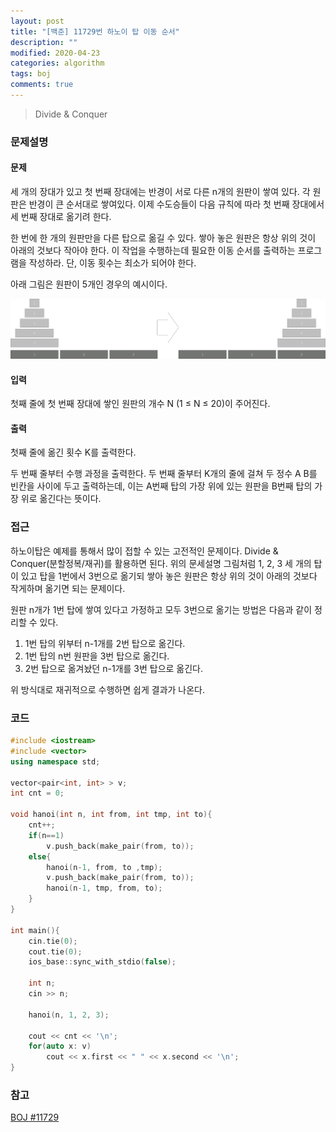 ```yaml
---
layout: post
title: "[백준] 11729번 하노이 탑 이동 순서"
description: ""
modified: 2020-04-23
categories: algorithm
tags: boj
comments: true
---
```


> Divide & Conquer

### 문제설명

#### 문제
세 개의 장대가 있고 첫 번째 장대에는 반경이 서로 다른 n개의 원판이 쌓여 있다. 각 원판은 반경이 큰 순서대로 쌓여있다. 이제 수도승들이 다음 규칙에 따라 첫 번째 장대에서 세 번째 장대로 옮기려 한다.

한 번에 한 개의 원판만을 다른 탑으로 옮길 수 있다.
쌓아 놓은 원판은 항상 위의 것이 아래의 것보다 작아야 한다.
이 작업을 수행하는데 필요한 이동 순서를 출력하는 프로그램을 작성하라. 단, 이동 횟수는 최소가 되어야 한다.

아래 그림은 원판이 5개인 경우의 예시이다.

![/assets/img/11729_hanoi.png](/assets/img/11729_hanoi.png)

#### 입력
첫째 줄에 첫 번째 장대에 쌓인 원판의 개수 N (1 ≤ N ≤ 20)이 주어진다.

#### 출력
첫째 줄에 옮긴 횟수 K를 출력한다.

두 번째 줄부터 수행 과정을 출력한다. 두 번째 줄부터 K개의 줄에 걸쳐 두 정수 A B를 빈칸을 사이에 두고 출력하는데, 이는 A번째 탑의 가장 위에 있는 원판을 B번째 탑의 가장 위로 옮긴다는 뜻이다.

### 접근
하노이탑은 예제를 통해서 많이 접할 수 있는 고전적인 문제이다. Divide & Conquer(분할정복/재귀)를 활용하면 된다. 위의 문세설명 그림처럼 1, 2, 3 세 개의 탑이 있고 탑을 1번에서 3번으로 옮기되 쌓아 놓은 원판은 항상 위의 것이 아래의 것보다 작게하며 옮기면 되는 문제이다.

원판 n개가 1번 탑에 쌓여 있다고 가정하고 모두 3번으로 옮기는 방법은 다음과 같이 정리할 수 있다.
1. 1번 탑의 위부터 n-1개를 2번 탑으로 옮긴다.
2. 1번 탑의 n번 원판을 3번 탑으로 옮긴다.
3. 2번 탑으로 옮겨놨던 n-1개를 3번 탑으로 옮긴다.

위 방식대로 재귀적으로 수행하면 쉽게 결과가 나온다.

### 코드
```cpp
#include <iostream>
#include <vector>
using namespace std;

vector<pair<int, int> > v;
int cnt = 0;

void hanoi(int n, int from, int tmp, int to){
    cnt++;
    if(n==1)
        v.push_back(make_pair(from, to));
    else{
        hanoi(n-1, from, to ,tmp);
        v.push_back(make_pair(from, to));
        hanoi(n-1, tmp, from, to);
    }
}

int main(){
    cin.tie(0);
    cout.tie(0);
    ios_base::sync_with_stdio(false);
    
    int n;
    cin >> n;

    hanoi(n, 1, 2, 3);

    cout << cnt << '\n';
    for(auto x: v)
        cout << x.first << " " << x.second << '\n';
}
```

### 참고
[BOJ #11729](https://www.acmicpc.net/problem/11729)  